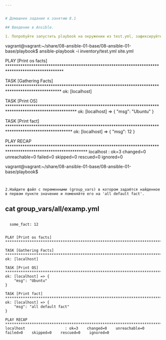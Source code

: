 ```yaml
---


# Домашнее задание к занятию 8.1

## Введение в Ansible.

1. Попробуйте запустить playbook на окружении из test.yml, зафиксируйте какое значение имеет факт some_fact для указанного хоста при выполнении playbook'a.

````
vagrant@vagrant:~/share/08-ansible-01-base/08-ansible-01-base/playbook$  ansible-playbook -i inventory/test.yml site.yml

PLAY [Print os facts] **************************************************************************************************

TASK [Gathering Facts] *************************************************************************************************
ok: [localhost]

TASK [Print OS] ********************************************************************************************************
ok: [localhost] => {
    "msg": "Ubuntu"
}

TASK [Print fact] ******************************************************************************************************
ok: [localhost] => {
    "msg": 12
}

PLAY RECAP *************************************************************************************************************
localhost                  : ok=3    changed=0    unreachable=0    failed=0    skipped=0    rescued=0    ignored=0

vagrant@vagrant:~/share/08-ansible-01-base/08-ansible-01-base/playbook$
````


2.Найдите файл с переменными (group_vars) в котором задаётся найденное в первом пункте значение и поменяйте его на 'all default fact'.

````
cat group_vars/all/examp.yml
---
```

  some_fact: 12
  
````


````
PLAY [Print os facts] **************************************************************************************************

TASK [Gathering Facts] *************************************************************************************************
ok: [localhost]

TASK [Print OS] ********************************************************************************************************
ok: [localhost] => {
    "msg": "Ubuntu"
}

TASK [Print fact] ******************************************************************************************************
ok: [localhost] => {
    "msg": "all default fact"
}

PLAY RECAP *************************************************************************************************************
localhost                  : ok=3    changed=0    unreachable=0    failed=0    skipped=0    rescued=0    ignored=0

````
